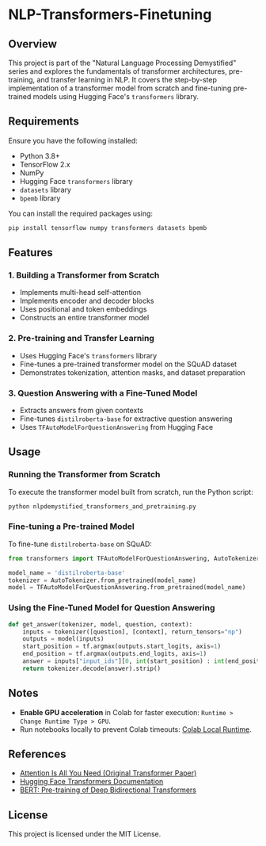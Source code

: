 # NLP-Transformers-Finetuning

## Overview
This project is part of the "Natural Language Processing Demystified" series and explores the fundamentals of transformer architectures, pre-training, and transfer learning in NLP. It covers the step-by-step implementation of a transformer model from scratch and fine-tuning pre-trained models using Hugging Face's `transformers` library.

## Requirements
Ensure you have the following installed:
- Python 3.8+
- TensorFlow 2.x
- NumPy
- Hugging Face `transformers` library
- `datasets` library
- `bpemb` library

You can install the required packages using:
```bash
pip install tensorflow numpy transformers datasets bpemb
```

## Features
### 1. Building a Transformer from Scratch
- Implements multi-head self-attention
- Implements encoder and decoder blocks
- Uses positional and token embeddings
- Constructs an entire transformer model

### 2. Pre-training and Transfer Learning
- Uses Hugging Face's `transformers` library
- Fine-tunes a pre-trained transformer model on the SQuAD dataset
- Demonstrates tokenization, attention masks, and dataset preparation

### 3. Question Answering with a Fine-Tuned Model
- Extracts answers from given contexts
- Fine-tunes `distilroberta-base` for extractive question answering
- Uses `TFAutoModelForQuestionAnswering` from Hugging Face

## Usage
### Running the Transformer from Scratch
To execute the transformer model built from scratch, run the Python script:
```bash
python nlpdemystified_transformers_and_pretraining.py
```

### Fine-tuning a Pre-trained Model
To fine-tune `distilroberta-base` on SQuAD:
```python
from transformers import TFAutoModelForQuestionAnswering, AutoTokenizer

model_name = 'distilroberta-base'
tokenizer = AutoTokenizer.from_pretrained(model_name)
model = TFAutoModelForQuestionAnswering.from_pretrained(model_name)
```

### Using the Fine-Tuned Model for Question Answering
```python
def get_answer(tokenizer, model, question, context):
    inputs = tokenizer([question], [context], return_tensors="np")
    outputs = model(inputs)
    start_position = tf.argmax(outputs.start_logits, axis=1)
    end_position = tf.argmax(outputs.end_logits, axis=1)
    answer = inputs["input_ids"][0, int(start_position) : int(end_position) + 1]
    return tokenizer.decode(answer).strip()
```

## Notes
- **Enable GPU acceleration** in Colab for faster execution: `Runtime > Change Runtime Type > GPU`.
- Run notebooks locally to prevent Colab timeouts: [Colab Local Runtime](https://research.google.com/colaboratory/local-runtimes.html).

## References
- [Attention Is All You Need (Original Transformer Paper)](https://arxiv.org/abs/1706.03762)
- [Hugging Face Transformers Documentation](https://huggingface.co/docs/transformers/)
- [BERT: Pre-training of Deep Bidirectional Transformers](https://arxiv.org/abs/1810.04805)

## License
This project is licensed under the MIT License.

